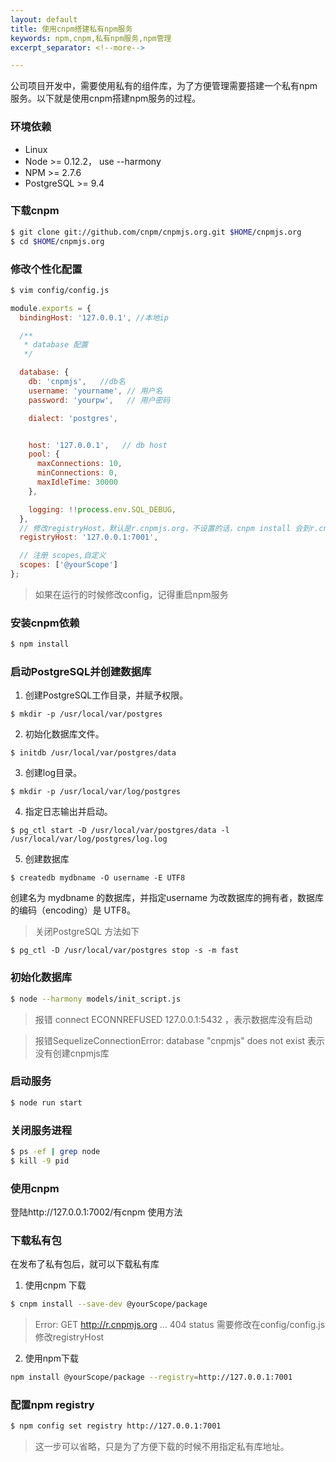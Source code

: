 ```yaml
---
layout: default
title: 使用cnpm搭建私有npm服务
keywords: npm,cnpm,私有npm服务,npm管理
excerpt_separator: <!--more-->

---
```


公司项目开发中，需要使用私有的组件库，为了方便管理需要搭建一个私有npm服务。以下就是使用cnpm搭建npm服务的过程。

### 环境依赖
- Linux
- Node >= 0.12.2， use --harmony
- NPM >= 2.7.6
- PostgreSQL >= 9.4



### 下载cnpm
```bash
$ git clone git://github.com/cnpm/cnpmjs.org.git $HOME/cnpmjs.org
$ cd $HOME/cnpmjs.org
```

### 修改个性化配置
```bash
$ vim config/config.js
```

```javascript
module.exports = {
  bindingHost: '127.0.0.1', //本地ip

  /**
   * database 配置
   */

  database: {
    db: 'cnpmjs',   //db名
    username: 'yourname', // 用户名
    password: 'yourpw',   // 用户密码

    dialect: 'postgres',


    host: '127.0.0.1',   // db host
    pool: {
      maxConnections: 10,
      minConnections: 0,
      maxIdleTime: 30000
    },

    logging: !!process.env.SQL_DEBUG,
  },
  // 修改registryHost，默认是r.cnpmjs.org，不设置的话，cnpm install 会到r.cnpmjs.org中install包
  registryHost: '127.0.0.1:7001',

  // 注册 scopes,自定义
  scopes: ['@yourScope']
};

```

> 如果在运行的时候修改config，记得重启npm服务

<!--more-->

### 安装cnpm依赖

```bash
$ npm install
```

### 启动PostgreSQL并创建数据库

1. 创建PostgreSQL工作目录，并赋予权限。  
```
$ mkdir -p /usr/local/var/postgres
```

2. 初始化数据库文件。  
```
$ initdb /usr/local/var/postgres/data
```

3. 创建log目录。  
```
$ mkdir -p /usr/local/var/log/postgres
```

4. 指定日志输出并启动。  
```
$ pg_ctl start -D /usr/local/var/postgres/data -l /usr/local/var/log/postgres/log.log
```

5. 创建数据库  
```
$ createdb mydbname -O username -E UTF8
```   
创建名为 mydbname 的数据库，并指定username 为改数据库的拥有者，数据库的编码（encoding）是 UTF8。

> 关闭PostgreSQL 方法如下  
```
$ pg_ctl -D /usr/local/var/postgres stop -s -m fast
```

### 初始化数据库

```bash
$ node --harmony models/init_script.js 
```

> 报错 connect ECONNREFUSED 127.0.0.1:5432 ，表示数据库没有启动

> 报错SequelizeConnectionError: database "cnpmjs" does not exist 表示没有创建cnpmjs库

### 启动服务

```bash
$ node run start 
```

### 关闭服务进程

```bash
$ ps -ef | grep node
$ kill -9 pid
```

### 使用cnpm
登陆http://127.0.0.1:7002/有cnpm 使用方法

### 下载私有包
在发布了私有包后，就可以下载私有库

1. 使用cnpm 下载

```bash
$ cnpm install --save-dev @yourScope/package
```
> Error: GET http://r.cnpmjs.org ... 404 status 需要修改在config/config.js修改registryHost

2. 使用npm下载

```bash
npm install @yourScope/package --registry=http://127.0.0.1:7001
```

### 配置npm registry

```bash
$ npm config set registry http://127.0.0.1:7001
```

>这一步可以省略，只是为了方便下载的时候不用指定私有库地址。
